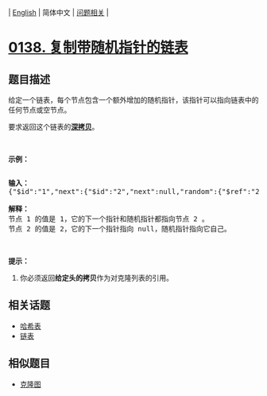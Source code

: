 
| [English](README_EN.md) | 简体中文 | [问题相关](QUESTION.md) |
# [0138. 复制带随机指针的链表](https://leetcode-cn.com/problems/copy-list-with-random-pointer/)
## 题目描述
<p>给定一个链表，每个节点包含一个额外增加的随机指针，该指针可以指向链表中的任何节点或空节点。</p>

<p>要求返回这个链表的<strong><a href="https://baike.baidu.com/item/深拷贝/22785317?fr=aladdin" target="_blank">深拷贝</a></strong>。&nbsp;</p>

<p>&nbsp;</p>

<p><strong>示例：</strong></p>

<p><strong><img alt="" src="https://assets.leetcode-cn.com/aliyun-lc-upload/uploads/2019/02/23/1470150906153-2yxeznm.png"></strong></p>

<pre><strong>输入：
</strong>{&quot;$id&quot;:&quot;1&quot;,&quot;next&quot;:{&quot;$id&quot;:&quot;2&quot;,&quot;next&quot;:null,&quot;random&quot;:{&quot;$ref&quot;:&quot;2&quot;},&quot;val&quot;:2},&quot;random&quot;:{&quot;$ref&quot;:&quot;2&quot;},&quot;val&quot;:1}

<strong>解释：
</strong>节点 1 的值是 1，它的下一个指针和随机指针都指向节点 2 。
节点 2 的值是 2，它的下一个指针指向 null，随机指针指向它自己。
</pre>

<p>&nbsp;</p>

<p><strong>提示：</strong></p>

<ol>
	<li>你必须返回<strong>给定头的拷贝</strong>作为对克隆列表的引用。</li>
</ol>

## 相关话题
- [哈希表](https://leetcode-cn.com/tag/hash-table)
- [链表](https://leetcode-cn.com/tag/linked-list)
## 相似题目
- [克隆图](../0133/README.md)
